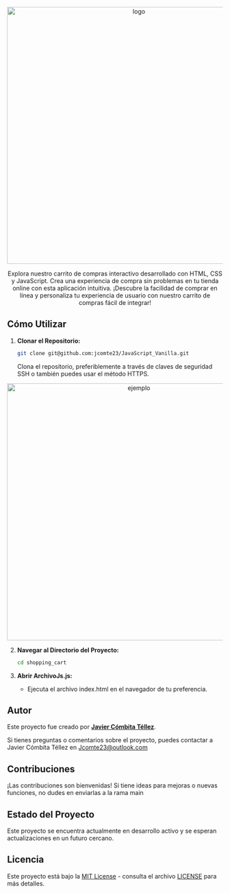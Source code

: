 <p align="center"><img src="https://kajabi-storefronts-production.kajabi-cdn.com/kajabi-storefronts-production/file-uploads/themes/2152686307/settings_images/f3578a-41de-167-b5ba-d5034efd10dc_3e68e52c-4e9b-41a5-ac2d-e5c70e99c2bb.jpg" width="600" alt="logo"></p>

<p align="center">Explora nuestro carrito de compras interactivo desarrollado con HTML, CSS y JavaScript. Crea una experiencia de compra sin problemas en tu tienda online con esta aplicación intuitiva. ¡Descubre la facilidad de comprar en línea y personaliza tu experiencia de usuario con nuestro carrito de compras fácil de integrar!</p>

## Cómo Utilizar

1. **Clonar el Repositorio:**
   ```bash
   git clone git@github.com:jcomte23/JavaScript_Vanilla.git
   ```
   Clona el repositorio, preferiblemente a través de claves de seguridad SSH o también puedes usar el método HTTPS.

<p align="center"><img src="https://happygitwithr.com/img/github-https-or-ssh-url-annotated.png" width="600" alt="ejemplo"></p>

2. **Navegar al Directorio del Proyecto:**

   ```bash
   cd shopping_cart
   ```

3. **Abrir ArchivoJs.js:**
   - Ejecuta el archivo index.html en el navegador de tu preferencia.

## Autor

Este proyecto fue creado por **[Javier Cómbita Téllez](https://javiercombita.com/)**.

Si tienes preguntas o comentarios sobre el proyecto, puedes contactar a Javier Cómbita Téllez en <a href="mailto:jcomte23@outlook.com" target="_blank">Jcomte23@outlook.com</a>

## Contribuciones

¡Las contribuciones son bienvenidas! Si tiene ideas para mejoras o nuevas funciones, no dudes en enviarlas a la rama main

## Estado del Proyecto

Este proyecto se encuentra actualmente en desarrollo activo y se esperan actualizaciones en un futuro cercano.

## Licencia

Este proyecto está bajo la [MIT License](LICENSE) - consulta el archivo [LICENSE](LICENSE) para más detalles.
